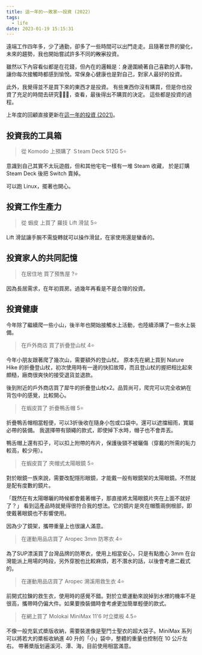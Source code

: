 ```yaml
---
title: 這一年的~~敗家~~投資 (2022)
tags:
  - life
date: 2023-01-19 15:15:31
---
```


遠端工作四年多，少了通勤，卻多了一些時間可以出門走走。且隨著世界的變化，未來的趨勢，我也開始嘗試許多不同的~~敗家~~投資。

雖然以下內容看似都是在花錢，但內在的邏輯是：身邊圍繞著自己喜歡的人事物，讓你每次接觸時都感到愉悅。常保身心健康也是對自己，對家人最好的投資。

此外，我覺得並不是買下來的東西才是投資。
有些東西你沒有購買，但是你也投資了充足的時間去研究，查看，最後得出不購買的決定。
這些都是投資的過程。

上年度的回顧直接更新在[這一年的投資 (2021)](life/my-investment-2021.md)。

<!-- truncate -->

## 投資我的工具箱

> 從 Komodo 上預購了 Ｓteam Deck 512G 5⭐️

意識到自己其實不太玩遊戲，但和其他宅宅一樣有一堆 Steam 收藏，
於是訂購 Steam Deck 後把 Switch 賣掉。

可以跑 Linux，擺著也開心。

## 投資工作生產力

> 從 蝦皮 上買了 羅技 Lift 滑鼠 5⭐️

Lift 滑鼠讓手腕不需旋轉就可以操作滑鼠，在家使用還是蠻香的。

## 投資家人的共同記憶

> 在居住地 買了預售屋 ?⭐️

因為長居需求，在年初買房。過幾年再看是不是合理的投資。

## 投資健康

今年除了繼續爬一些小山，後半年也開始接觸水上活動，也陸續添購了一些水上裝備。

> 在戶外商店 買了折疊登山杖 4⭐️

今年小朋友跟著爬了幾次山，需要額外的登山杖。
原本先在網上買到 Nature Hike 的折疊登山杖，初次使用時有一邊的快扣故障，而且登山杖的握把相比起來頗糙，廠商很爽快的接受退貨並退款。

後到附近的戶外商店買了犀牛的折疊登山杖x2。品質尚可，爬完可以完全收納在背包中的感覺，比較開心。

> 在蝦皮買了 折疊鴨舌帽 5⭐️

折疊鴨舌帽相當輕便，可以3折後收在隨身小包或口袋中。還可以遮擋細雨，實屬必帶的裝備。
我選擇帶有頸繩的款式，即使掉下水時，帽子也不會弄丟。

鴨舌帽上還有扣子，可以扣上附帶的布片，保護後頸不被曬傷（穿戴的所需的恥力較高，較少用）。

> 在蝦皮買了 夾帽式太陽眼鏡 5⭐️

對於眼鏡一族來說，需要改配隱形眼鏡，才能戴一般有眼鏡架的太陽眼鏡。不然就是配有度數的鏡片。

「既然在有太陽曝曬的時候都會戴著帽子，那直接將太陽眼鏡片夾在上面不就好了？」
看到這產品時就覺得很符合我的想法。它的鏡片是夾在帽簷兩側根部，即使戴著眼鏡也不影響使用。

因為少了鏡架，攜帶重量上也很讓人滿意。

> 在運動用品店買了 Aropec 3mm 防寒衣 4⭐️

為了SUP漂溪買了台灣品牌的防寒衣，使用上相當安心，只是有點擔心 3mm 在台灣能派上用場的時段，另外穿脫也比較麻煩，若不潛水的話，以後會考慮二截式的。

> 在運動用品店買了 Aropec 溯溪用救生衣 4⭐️

前開式拉鍊的救生衣，使用時的感覺不錯。對於立槳運動來說掉到水裡的機率不是很高，攜帶時仍偏大件。如果要換裝備時會考慮更加簡單輕便的款式。

> 在網上買了 Molokai MiniMax 11'6 吋立槳板 4.5⭐️

不像一般充氣式槳版收納，需要裝進像是聖鬥士聖衣的超大袋子。MiniMax 系列可以將若大的槳板收納進 40 升的「小」袋中，整體的重量也控制在 10 公斤左右。
帶著槳版划遍溪河、潭、海，目前使用相當滿意。
